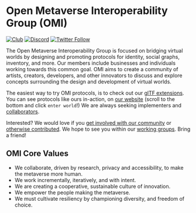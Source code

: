 # Open Metaverse Interoperability Group (OMI)
[![Club](https://img.shields.io/badge/project%20type-club-ff69b4)](https://project-types.github.io/#club)
[![Discord](https://img.shields.io/discord/770382203782692945?label=Discord&logo=Discord)](https://discord.gg/Rypf8Kc6CZ)
[![Twitter Follow](https://img.shields.io/twitter/follow/open_metaverse)](https://twitter.com/open_metaverse)

The Open Metaverse Interoperability Group is focused on bridging virtual worlds by designing and promoting protocols for identity, social graphs, inventory, and more. Our members include businesses and individuals working towards this common goal. OMI aims to create a community of artists, creators, developers, and other innovators to discuss and explore concepts surrounding the design and development of virtual worlds.

The easiest way to try OMI protocols, is to check out our [glTF extensions](https://github.com/omigroup/gltf-extensions#omi-gltf-vendor-extensions). You can see protocols like ours in-action, on [our website](https://omigroup.org) (scroll to the bottom and click `enter world`!) We are always seeking implementers and [collaborators](https://github.com/omigroup/omigroup#active-subgroups). 

Interested? We would love if you [get involved with our community](https://discord.gg/NJtT9grz5E) or [otherwise contributed](https://opencollective.com/omigroup). We hope to see you within our [working groups](https://github.com/omigroup/omigroup#active-subgroups). Bring a friend!

## OMI Core Values

- We collaborate, driven by research, privacy and accessibility, to make the metaverse more human.
- We work incrementally, iteratively, and with intent. 
- We are creating a cooperative, sustainable culture of innovation. 
- We empower the people making the metaverse.
- We must cultivate resiliency by championing diversity, and freedom of choice.
